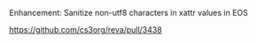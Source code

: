 Enhancement: Sanitize non-utf8 characters in xattr values in EOS

https://github.com/cs3org/reva/pull/3438
